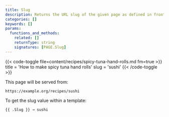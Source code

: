 ```yaml
---
title: Slug
description: Returns the URL slug of the given page as defined in front matter.
categories: []
keywords: []
params:
  functions_and_methods:
    related: []
    returnType: string
    signatures: [PAGE.Slug]
---
```


{{< code-toggle file=content/recipes/spicy-tuna-hand-rolls.md fm=true >}}
title = 'How to make spicy tuna hand rolls'
slug = 'sushi'
{{< /code-toggle >}}

This page will be served from:

    https://example.org/recipes/sushi

To get the slug value within a template:

```go-html-template
{{ .Slug }} → sushi
```
